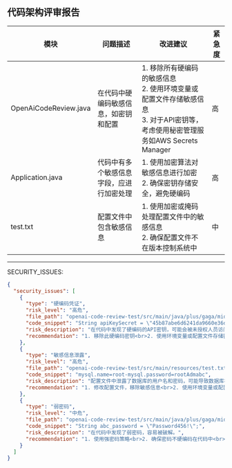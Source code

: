 ## 代码架构评审报告

| 模块 | 问题描述 | 改进建议 | 紧急度 |
|------|---------|---------|--------|
| OpenAiCodeReview.java | 在代码中硬编码敏感信息，如密钥和配置 | 1. 移除所有硬编码的敏感信息<br>2. 使用环境变量或配置文件存储敏感信息<br>3. 对于API密钥等，考虑使用秘密管理服务如AWS Secrets Manager | 高 |
| Application.java | 代码中有多个敏感信息字段，应进行加密处理 | 1. 使用加密算法对敏感信息进行加密<br>2. 确保密钥存储安全，避免硬编码 | 高 |
| test.txt | 配置文件中包含敏感信息 | 1. 使用加密或掩码处理配置文件中的敏感信息<br>2. 确保配置文件不在版本控制系统中 | 中 |

---

SECURITY_ISSUES:
```json
{
  "security_issues": [
    {
      "type": "硬编码凭证",
      "risk_level": "高危",
      "file_path": "openai-code-review-test/src/main/java/plus/gaga/middleware/Application.java:12",
      "code_snippet": "String apiKeySecret = \"45b87abe6d6241da9660e36d7791455b.c3e9Ewb6dqsArvGH\";",
      "risk_description": "在代码中发现了硬编码的API密钥，可能会被未授权人员访问。",
      "recommendation": "1. 移除此硬编码密钥<br>2. 使用环境变量或配置文件存储密钥<br>3. 定期轮换密钥，并记录密钥的变更历史"
    },
    {
      "type": "敏感信息泄露",
      "risk_level": "高危",
      "file_path": "openai-code-review-test/src/main/resources/test.txt",
      "code_snippet": "mysql.name=root-mysql.password=rootAdmabc",
      "risk_description": "配置文件中泄露了数据库的用户名和密码，可能导致数据库被未授权访问。",
      "recommendation": "1. 修改配置文件，移除敏感信息<br>2. 使用环境变量或配置文件存储敏感信息<br>3. 对配置文件进行加密"
    },
    {
      "type": "弱密码",
      "risk_level": "中危",
      "file_path": "openai-code-review-test/src/main/java/plus/gaga/middleware/Application.java:17",
      "code_snippet": "String abc_password = \"Password456!\";",
      "risk_description": "在代码中发现了弱密码，容易被破解。",
      "recommendation": "1. 使用强密码策略<br>2. 确保密码不硬编码在代码中<br>3. 使用密码哈希存储密码"
    }
  ]
}
```